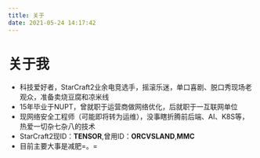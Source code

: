 ```yaml
---
title: 关于
date: 2021-05-24 14:17:42
---
```

# 关于我
+ 科技爱好者，StarCraft2业余电竞选手，摇滚乐迷，单口喜剧、脱口秀现场老观众，准备卖烧豆腐和凉米线
+ 15年毕业于NUPT，曾就职于运营商做网络优化，后就职于一互联网单位
+ 现网络安全工程师（可能即将转为运维），没事瞎折腾前后端、AI、K8S等，热爱一切杂七杂八的技术
+ StarCraft2现ID：**TENSOR**,曾用ID：**ORCVSLAND**,**MMC**
+ 目前主要大事是减肥=。=